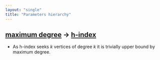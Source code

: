 ```yaml
---
layout: "single"
title: "Parameters hierarchy"
---
```

<!--this is a generated file-->

## [maximum degree](../UyQ5yM) → [h-index](../gKbGUa)
* As h-index seeks $k$ vertices of degree $k$ it is trivially upper bound by maximum degree.
